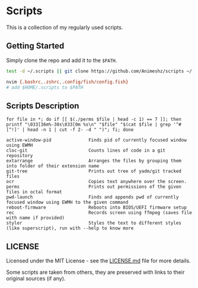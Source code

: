 # Scripts

This is a collection of my regularly used scripts.


## Getting Started

Simply clone the repo and add it to the `$PATH`.

```bash
test -d ~/.scripts || git clone https://github.com/Animeshz/scripts ~/.scripts

nvim {.bashrc,.zshrc,.config/fish/config.fish}
# add $HOME/.scripts to $PATH
```


## Scripts Description

`for file in *; do if [[ $(./perms $file | head -c 1) == 7 ]]; then printf "\033[36m%-30s\033[0m %s\n" "$file" "$(cat $file | grep '^#[^!]' | head -n 1 | cut -f 2- -d " ")"; fi; done`

```
active-window-pid              Finds pid of currently focused window using EWMH
cloc-git                       Counts lines of code in a git repository
extarrange                     Arranges the files by grouping them into folder of their extension name
git-tree                       Prints out tree of yadm/git tracked files
ocr                            Copies text anywhere over the screen.
perms                          Prints out permissions of the given files in octal format
pwd-launch                     Finds and appends pwd of currently focused window using EWMH to the given command
reboot-firmware                Reboots into BIOS/UEFI firmware setup
rec                            Records screen using ffmpeg (saves file with name if provided)
styler                         Styles the text to different styles (like superscript), run with --help to know more
```


## LICENSE

Licensed under the MIT License - see the [LICENSE.md](https://github.com/Animeshz/scripts/blob/main/LICENSE) file for more details.

Some scripts are taken from others, they are preserved with links to their original sources (if any).
